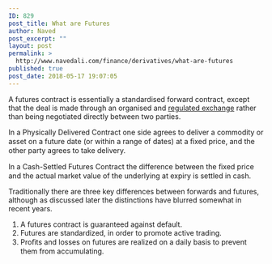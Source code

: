 ```yaml
---
ID: 829
post_title: What are Futures
author: Naved
post_excerpt: ""
layout: post
permalink: >
  http://www.navedali.com/finance/derivatives/what-are-futures
published: true
post_date: 2018-05-17 19:07:05
---
```

A futures contract is essentially a standardised forward contract, except that the deal is made through an organised and <a href="https://en.wikipedia.org/wiki/Futures_exchange">regulated exchange</a> rather than being negotiated directly between two parties.

In a Physically Delivered Contract one side agrees to deliver a commodity or asset on a future date (or within a range of dates) at a ﬁxed price, and the other party agrees to take delivery.

In a Cash-Settled Futures Contract the difference between the ﬁxed price and the actual market value of the underlying at expiry is settled in cash.

Traditionally there are three key differences between forwards and futures, although as discussed later the distinctions have blurred somewhat in recent years.
<ol>
	<li>A futures contract is guaranteed against default.</li>
	<li>Futures are standardized, in order to promote active trading.</li>
	<li>Proﬁts and losses on futures are realized on a daily basis to prevent them from accumulating.</li>
</ol>
